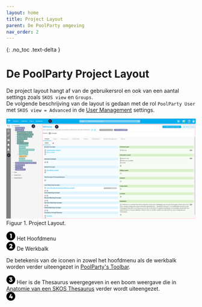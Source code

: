 ```yaml
---
layout: home
title: Project Layout
parent: De PoolParty omgeving
nav_order: 2
---
```


{: .no_toc .text-delta }

<script>
{% include js/custom.js %}
</script>

<!-- Overlay (only once) -->
<div id="overlay" 
     style="display: none; 
            position: fixed; 
            top: 0; 
            left: 0; 
            width: 100%; 
            height: 100%; 
            background: rgba(0, 0, 0, 0.8); 
            justify-content: center; 
            align-items: center; 
            z-index: 1000;">
  
  <img id="zoomImage" 
       alt="Zoomed Image" 
       style="max-width: 90%; 
              max-height: 90%; 
              cursor: zoom-out;" 
       onclick="closeZoom()" />
</div>

# De PoolParty Project Layout


De project layout hangt af van de gebruikersrol en ook van een aantal settings zoals `SKOS view` en `Groups`.  
De volgende beschrijving van de layout is gedaan met de rol `PoolParty User` met `SKOS view = Advanced` in de [User Management]() settings.

<img src="project-layout1.png" 
     alt="Project Image 1" 
     style="width: 800px; cursor: zoom-in;" 
     onclick="openZoom('project-layout1.png')" />
Figuur 1. Project Layout.

![Image](../icon01.png) Het Hoofdmenu  
![Image](../icon02.png) De Werkbalk  

De betekenis van de iconen in zowel het hoofdmenu als de werkbalk worden verder uiteengezet in [PoolParty's Toolbar]().  

![Image](../icon03.png) Hier is de Thesaurus weergegeven in een boom weergave die in [Anatomie van een SKOS Thesaurus]() verder wordt uiteengezet.  
![Image](../icon04.png) 